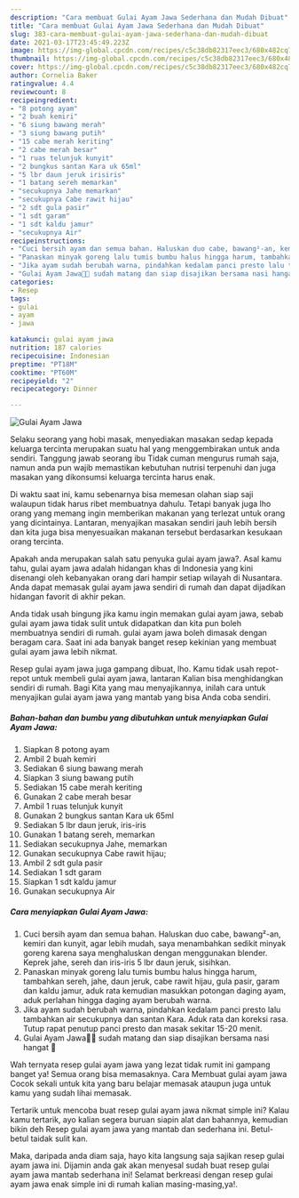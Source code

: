 ```yaml
---
description: "Cara membuat Gulai Ayam Jawa Sederhana dan Mudah Dibuat"
title: "Cara membuat Gulai Ayam Jawa Sederhana dan Mudah Dibuat"
slug: 383-cara-membuat-gulai-ayam-jawa-sederhana-dan-mudah-dibuat
date: 2021-03-17T23:45:49.223Z
image: https://img-global.cpcdn.com/recipes/c5c38db82317eec3/680x482cq70/gulai-ayam-jawa-foto-resep-utama.jpg
thumbnail: https://img-global.cpcdn.com/recipes/c5c38db82317eec3/680x482cq70/gulai-ayam-jawa-foto-resep-utama.jpg
cover: https://img-global.cpcdn.com/recipes/c5c38db82317eec3/680x482cq70/gulai-ayam-jawa-foto-resep-utama.jpg
author: Cornelia Baker
ratingvalue: 4.4
reviewcount: 8
recipeingredient:
- "8 potong ayam"
- "2 buah kemiri"
- "6 siung bawang merah"
- "3 siung bawang putih"
- "15 cabe merah keriting"
- "2 cabe merah besar"
- "1 ruas telunjuk kunyit"
- "2 bungkus santan Kara uk 65ml"
- "5 lbr daun jeruk irisiris"
- "1 batang sereh memarkan"
- "secukupnya Jahe memarkan"
- "secukupnya Cabe rawit hijau"
- "2 sdt gula pasir"
- "1 sdt garam"
- "1 sdt kaldu jamur"
- "secukupnya Air"
recipeinstructions:
- "Cuci bersih ayam dan semua bahan. Haluskan duo cabe, bawang²-an, kemiri dan kunyit, agar lebih mudah, saya menambahkan sedikit minyak goreng karena saya menghaluskan dengan menggunakan blender. Keprek jahe, sereh dan iris-iris 5 lbr daun jeruk, sisihkan."
- "Panaskan minyak goreng lalu tumis bumbu halus hingga harum, tambahkan sereh, jahe, daun jeruk, cabe rawit hijau, gula pasir, garam dan kaldu jamur, aduk rata kemudian masukkan potongan daging ayam, aduk perlahan hingga daging ayam berubah warna."
- "Jika ayam sudah berubah warna, pindahkan kedalam panci presto lalu tambahkan air secukupnya dan santan Kara. Aduk rata dan koreksi rasa. Tutup rapat penutup panci presto dan masak sekitar 15-20 menit."
- "Gulai Ayam Jawa🍗🐓 sudah matang dan siap disajikan bersama nasi hangat 🍚"
categories:
- Resep
tags:
- gulai
- ayam
- jawa

katakunci: gulai ayam jawa 
nutrition: 187 calories
recipecuisine: Indonesian
preptime: "PT18M"
cooktime: "PT60M"
recipeyield: "2"
recipecategory: Dinner

---
```



![Gulai Ayam Jawa](https://img-global.cpcdn.com/recipes/c5c38db82317eec3/680x482cq70/gulai-ayam-jawa-foto-resep-utama.jpg)

Selaku seorang yang hobi masak, menyediakan masakan sedap kepada keluarga tercinta merupakan suatu hal yang menggembirakan untuk anda sendiri. Tanggung jawab seorang ibu Tidak cuman mengurus rumah saja, namun anda pun wajib memastikan kebutuhan nutrisi terpenuhi dan juga masakan yang dikonsumsi keluarga tercinta harus enak.

Di waktu  saat ini, kamu sebenarnya bisa memesan olahan siap saji walaupun tidak harus ribet membuatnya dahulu. Tetapi banyak juga lho orang yang memang ingin memberikan makanan yang terlezat untuk orang yang dicintainya. Lantaran, menyajikan masakan sendiri jauh lebih bersih dan kita juga bisa menyesuaikan makanan tersebut berdasarkan kesukaan orang tercinta. 



Apakah anda merupakan salah satu penyuka gulai ayam jawa?. Asal kamu tahu, gulai ayam jawa adalah hidangan khas di Indonesia yang kini disenangi oleh kebanyakan orang dari hampir setiap wilayah di Nusantara. Anda dapat memasak gulai ayam jawa sendiri di rumah dan dapat dijadikan hidangan favorit di akhir pekan.

Anda tidak usah bingung jika kamu ingin memakan gulai ayam jawa, sebab gulai ayam jawa tidak sulit untuk didapatkan dan kita pun boleh membuatnya sendiri di rumah. gulai ayam jawa boleh dimasak dengan beragam cara. Saat ini ada banyak banget resep kekinian yang membuat gulai ayam jawa lebih nikmat.

Resep gulai ayam jawa juga gampang dibuat, lho. Kamu tidak usah repot-repot untuk membeli gulai ayam jawa, lantaran Kalian bisa menghidangkan sendiri di rumah. Bagi Kita yang mau menyajikannya, inilah cara untuk menyajikan gulai ayam jawa yang mantab yang bisa Anda coba sendiri.

<!--inarticleads1-->

##### Bahan-bahan dan bumbu yang dibutuhkan untuk menyiapkan Gulai Ayam Jawa:

1. Siapkan 8 potong ayam
1. Ambil 2 buah kemiri
1. Sediakan 6 siung bawang merah
1. Siapkan 3 siung bawang putih
1. Sediakan 15 cabe merah keriting
1. Gunakan 2 cabe merah besar
1. Ambil 1 ruas telunjuk kunyit
1. Gunakan 2 bungkus santan Kara uk 65ml
1. Sediakan 5 lbr daun jeruk, iris-iris
1. Gunakan 1 batang sereh, memarkan
1. Sediakan secukupnya Jahe, memarkan
1. Gunakan secukupnya Cabe rawit hijau;
1. Ambil 2 sdt gula pasir
1. Sediakan 1 sdt garam
1. Siapkan 1 sdt kaldu jamur
1. Gunakan secukupnya Air




<!--inarticleads2-->

##### Cara menyiapkan Gulai Ayam Jawa:

1. Cuci bersih ayam dan semua bahan. Haluskan duo cabe, bawang²-an, kemiri dan kunyit, agar lebih mudah, saya menambahkan sedikit minyak goreng karena saya menghaluskan dengan menggunakan blender. Keprek jahe, sereh dan iris-iris 5 lbr daun jeruk, sisihkan.
1. Panaskan minyak goreng lalu tumis bumbu halus hingga harum, tambahkan sereh, jahe, daun jeruk, cabe rawit hijau, gula pasir, garam dan kaldu jamur, aduk rata kemudian masukkan potongan daging ayam, aduk perlahan hingga daging ayam berubah warna.
1. Jika ayam sudah berubah warna, pindahkan kedalam panci presto lalu tambahkan air secukupnya dan santan Kara. Aduk rata dan koreksi rasa. Tutup rapat penutup panci presto dan masak sekitar 15-20 menit.
1. Gulai Ayam Jawa🍗🐓 sudah matang dan siap disajikan bersama nasi hangat 🍚




Wah ternyata resep gulai ayam jawa yang lezat tidak rumit ini gampang banget ya! Semua orang bisa memasaknya. Cara Membuat gulai ayam jawa Cocok sekali untuk kita yang baru belajar memasak ataupun juga untuk kamu yang sudah lihai memasak.

Tertarik untuk mencoba buat resep gulai ayam jawa nikmat simple ini? Kalau kamu tertarik, ayo kalian segera buruan siapin alat dan bahannya, kemudian bikin deh Resep gulai ayam jawa yang mantab dan sederhana ini. Betul-betul taidak sulit kan. 

Maka, daripada anda diam saja, hayo kita langsung saja sajikan resep gulai ayam jawa ini. Dijamin anda gak akan menyesal sudah buat resep gulai ayam jawa mantab sederhana ini! Selamat berkreasi dengan resep gulai ayam jawa enak simple ini di rumah kalian masing-masing,ya!.

